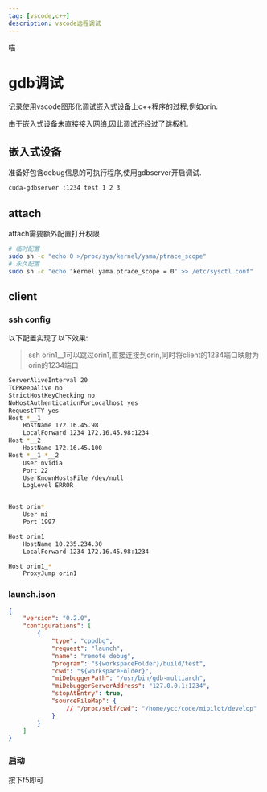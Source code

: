 ```yaml
---
tag: [vscode,c++]
description: vscode远程调试
---
```

喵
<!--more-->

# gdb调试
记录使用vscode图形化调试嵌入式设备上c++程序的过程,例如orin.

由于嵌入式设备未直接接入网络,因此调试还经过了跳板机.

## 嵌入式设备
准备好包含debug信息的可执行程序,使用gdbserver开启调试.
```sh
cuda-gdbserver :1234 test 1 2 3
```

## attach
attach需要额外配置打开权限
```sh
# 临时配置
sudo sh -c "echo 0 >/proc/sys/kernel/yama/ptrace_scope"
# 永久配置
sudo sh -c "echo "kernel.yama.ptrace_scope = 0" >> /etc/sysctl.conf"
```

## client
### ssh config
以下配置实现了以下效果:
> ssh orin1__1可以跳过orin1,直接连接到orin,同时将client的1234端口映射为orin的1234端口
```sh
ServerAliveInterval 20
TCPKeepAlive no
StrictHostKeyChecking no
NoHostAuthenticationForLocalhost yes
RequestTTY yes
Host *__1
    HostName 172.16.45.98
    LocalForward 1234 172.16.45.98:1234
Host *__2
    HostName 172.16.45.100
Host *__1 *__2
    User nvidia
    Port 22
    UserKnownHostsFile /dev/null
    LogLevel ERROR


Host orin*
    User mi
    Port 1997

Host orin1
    HostName 10.235.234.30
    LocalForward 1234 172.16.45.98:1234

Host orin1_*
    ProxyJump orin1
```

### launch.json

```json
{
    "version": "0.2.0",
    "configurations": [
        {
            "type": "cppdbg",
            "request": "launch",
            "name": "remote debug",
            "program": "${workspaceFolder}/build/test",
            "cwd": "${workspaceFolder}",
            "miDebuggerPath": "/usr/bin/gdb-multiarch",
            "miDebuggerServerAddress": "127.0.0.1:1234",
            "stopAtEntry": true,
            "sourceFileMap": {
                // "/proc/self/cwd": "/home/ycc/code/mipilot/develop"
            }
        }
    ]
}
```
### 启动
按下f5即可

